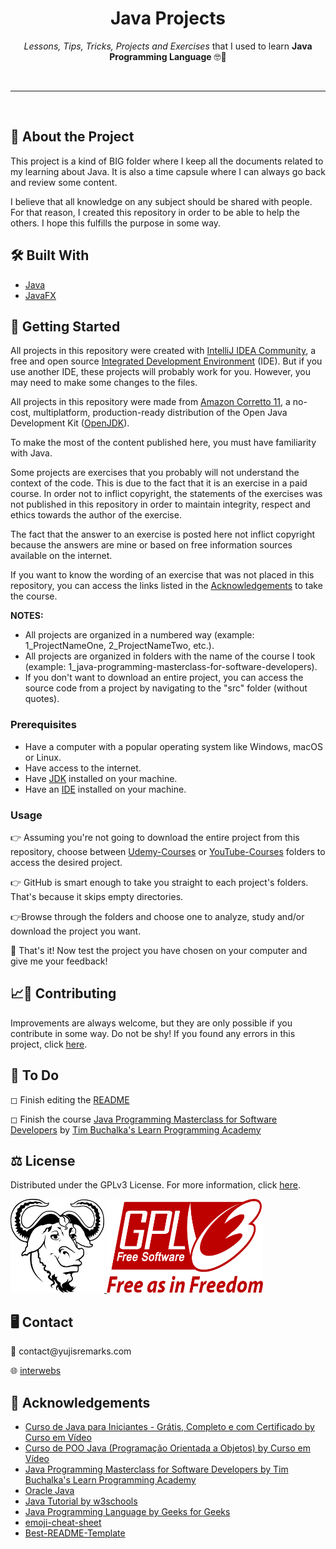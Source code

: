 <!-- Heading -->
<h1 align="center">Java Projects</h1>
    <p align="center"><em>Lessons, Tips, Tricks, Projects and Exercises </em>that I used to learn <strong>Java Programming Language</strong> &#x1F913&#x1F596</p>
<br>

---

<br>

<!-- About the Project -->
<h2><strong>&#x1F9D0 About the Project</strong></h2>
    <p>This project is a kind of BIG folder where I keep all the documents related to my learning about Java. It is also a time capsule where I can always go back and review some content.</p>
    <p>I believe that all knowledge on any subject should be shared with people. For that reason, I created this repository in order to be able to help the others. I hope this fulfills the purpose in some way.</p>

<!-- Built With -->
<h2><strong>&#x1F6E0 Built With</strong></h2>
    <ul>
        <li><a href="https://en.wikipedia.org/wiki/Java_%28programming_language%29">Java</a></li>
        <li><a href="https://openjfx.io/">JavaFX</a></li>
    </ul>

<!-- Getting Started -->
<h2><strong>&#x1F3C1 Getting Started</strong></h2>
    <p>All projects in this repository were created with <a href="https://www.jetbrains.com/idea/">IntelliJ IDEA Community</a>, a free and open source <a href="https://en.wikipedia.org/wiki/Integrated_development_environment">Integrated Development Environment</a> (IDE). But if you use another IDE, these projects will probably work for you. However, you may need to make some changes to the files.</p>
    <p>All projects in this repository were made from <a href="https://docs.aws.amazon.com/corretto/latest/corretto-11-ug/what-is-corretto-11.html">Amazon Corretto 11</a>, a no-cost, multiplatform, production-ready distribution of the Open Java Development Kit (<a href="https://openjdk.java.net/">OpenJDK</a>).</p>
    <p>To make the most of the content published here, you must have familiarity with Java.</p>
    <p>Some projects are exercises that you probably will not understand the context of the code. This is due to the fact that it is an exercise in a paid course. In order not to inflict copyright, the statements of the exercises was not published in this repository in order to maintain integrity, respect and ethics towards the author of the exercise.</p>
    <p>The fact that the answer to an exercise is posted here not inflict copyright because the answers are mine or based on free information sources available on the internet.</p>
    <p>If you want to know the wording of an exercise that was not placed in this repository, you can access the links listed in the <a href="https://github.com/vyujitanaka/Java-Projects#acknowledgements">Acknowledgements</a> to take the course.</p>
    <p><strong>NOTES:</strong></p>
    <ul>
        <li>All projects are organized in a numbered way (example: 1_ProjectNameOne, 2_ProjectNameTwo, etc.).</li>
        <li>All projects are organized in folders with the name of the course I took (example: 1_java-programming-masterclass-for-software-developers).</li>
        <li>If you don't want to download an entire project, you can access the source code from a project by navigating to the "src" folder (without quotes).</li>
    </ul>

<!-- Prerequisites -->
<h3><strong>Prerequisites</strong></h3>
    <ul>
        <li>Have a computer with a popular operating system like Windows, macOS or Linux.</li>
        <li>Have access to the internet.</li>
        <li>Have <a href="https://en.wikipedia.org/wiki/Java_Development_Kit">JDK</a> installed on your machine.</li>
        <li>Have an <a href="https://en.wikipedia.org/wiki/Integrated_development_environment">IDE</a> installed on your machine.</li>
    </ul>
    
<!-- Usage Examples -->
### Usage
&#128073; Assuming you're not going to download the entire project from this repository, choose between [Udemy-Courses](https://github.com/vyujitanaka/Java-Projects/tree/master/Udemy-Courses) or [YouTube-Courses](https://github.com/vyujitanaka/Java-Projects/tree/master/YouTube-Courses) folders to access the desired project.

&#128073; GitHub is smart enough to take you straight to each project's folders. That's because it skips empty directories.

&#128073;Browse through the folders and choose one to analyze, study and/or download the project you want.

&#127881; That's it! Now test the project you have chosen on your computer and give me your feedback!

<!-- Contributing -->
<h2><strong>&#128200;&#129309; Contributing</strong></h2>
<p>Improvements are always welcome, but they are only possible if you contribute in some way. Do not be shy! If you found any errors in this project, click <a href="https://github.com/vyujitanaka/Java-Projects/issues">here</a>.</p>

<!-- To Do -->
<h2><strong>&#128221; To Do</strong></h2>
<p>&#9723; Finish editing the <a href="https://github.com/vyujitanaka/Java-Projects/blob/master/README.md">README</a></p>
<p>&#9723; Finish the course <a href="https://www.udemy.com/course/java-the-complete-java-developer-course/">Java Programming Masterclass for Software Developers</a> by <a href="https://www.udemy.com/user/learn-programming-academy/">Tim Buchalka's Learn Programming Academy</a></p>

<!-- License -->
<h2><strong>&#9878; License</strong></h2>
<p>Distributed under the GPLv3 License. For more information, click <a href="https://github.com/vyujitanaka/Java-Projects/blob/master/LICENSE">here</a>.<p>

<!-- License Logos -->
<p align = "left">
    <tr>
        <td>
            <a href="https://www.gnu.org/">
            <img src="images/GNU-Logo.png" alt="GNU Logo" width="150" height="150">
            </a>
        </td>
    </tr>
    <tr>
        <td>
            <a href="https://www.gnu.org/licenses/gpl-3.0.html">
            <img src="images/GPLv3-Logo.png" alt="GNU Logo" width="250" height="150">
            </a>
        </td>
    </tr>
</p>

<!-- Contact -->
<h2><strong>&#128421; Contact</strong></h2>
<p>&#128231; contact@yujisremarks.com</p>
<p>&#127760; <a href="https://linktr.ee/vyujitanaka">interwebs</a></p>

<!-- Acknowledgements-->
<h2><strong>&#129392; Acknowledgements</strong></h2>
<ul>
    <li><a href="https://www.cursoemvideo.com/course/java-basico/">Curso de Java para Iniciantes - Grátis, Completo e com Certificado by Curso em Vídeo</a></li>
    <li><a href="https://www.cursoemvideo.com/course/java-poo/">Curso de POO Java (Programação Orientada a Objetos) by Curso em Vídeo</a></li>
    <li><a href="https://www.udemy.com/course/java-the-complete-java-developer-course/">Java Programming Masterclass for Software Developers by Tim Buchalka's Learn Programming Academy</a></li>
    <li><a href="https://www.oracle.com/java/">Oracle Java</a></li>
    <li><a href="https://www.w3schools.com/java/default.asp">Java Tutorial by w3schools</a></li>
    <li><a href="https://www.geeksforgeeks.org/java/">Java Programming Language by Geeks for Geeks</a></li>
    <li><a href="https://github.com/ikatyang/emoji-cheat-sheet">emoji-cheat-sheet</a></li>
    <li><a href="https://github.com/othneildrew/Best-README-Template">Best-README-Template</a></li>
</ul>